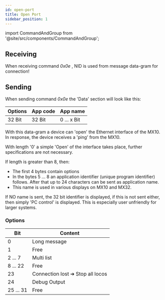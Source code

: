 ```yaml
---
id: open-port
title: Open Port
sidebar_position: 1
---
```


import CommandAndGroup from '@site/src/components/CommandAndGroup';

<CommandAndGroup group="1a" command="0e"/>

## Receiving

When receiving command _0x0e_ , NID is used from message data-gram for connection!

## Sending

When sending command _0x0e_ the 'Data' section will look like this:

| Options | App code | App name    |
|---------|----------|-------------|
| 32 Bit  | 32 Bit   | 0 ... x Bit |


With this data-gram a device can 'open' the Ethernet interface of the MX10. In response, the device receives a 'ping' from the MX10.

With length '0' a simple 'Open' of the interface takes place, further specifications are not necessary.

If length is greater than 8, then:

- The first 4 bytes contain options
- In the bytes 5 ... 8 an application identifier (unique program identifier) follows. After that up to 24 characters can be sent as application name.
- This name is used in various displays on MX10 and MX32.

If NO name is sent, the 32 bit identifier is displayed, if this is not sent either, then simply 'PC control' is displayed. This is especially user unfriendly for larger systems.

### Options

| Bit       | Content                          |
|-----------|----------------------------------|
| 0         | Long message                     |
| 1         | Free                             |
| 2 ... 7   | Multi list                       |
| 8 ... 22  | Free                             |
| 23        | Connection lost ➔ Stop all locos |
| 24        | Debug Output                     |
| 25 ... 31 | Free                             |

